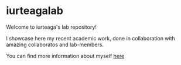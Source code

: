 # iurteagalab
Welcome to iurteaga's lab repository!

I showcase here my recent academic work, done in collaboration with amazing collaboratos and lab-members.

You can find more information about myself [here](https://iurteaga.github.io/)
